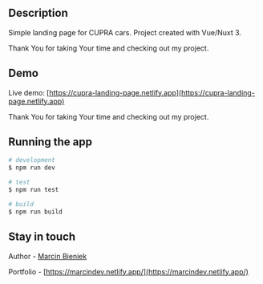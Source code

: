## Description

Simple landing page for CUPRA cars. Project created with Vue/Nuxt 3.

Thank You for taking Your time and checking out my project.

## Demo

Live demo: [https://cupra-landing-page.netlify.app](https://cupra-landing-page.netlify.app)

Thank You for taking Your time and checking out my project.

## Running the app

```bash
# development
$ npm run dev

# test
$ npm run test

# build
$ npm run build
```

## Stay in touch

Author - [Marcin Bieniek](https://www.linkedin.com/in/marcin-bieniek-617565271/)

Portfolio - [https://marcindev.netlify.app/](https://marcindev.netlify.app/)



